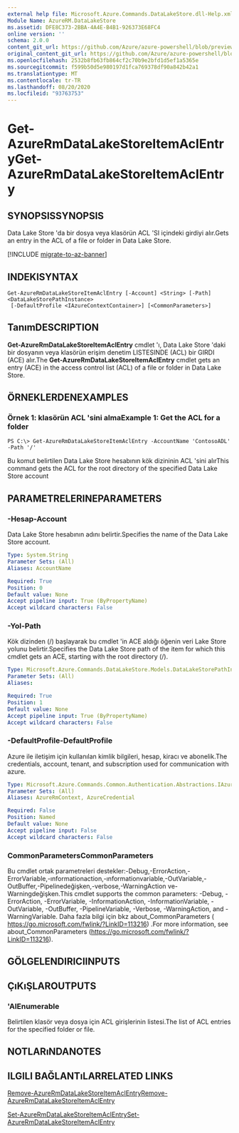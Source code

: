 ```yaml
---
external help file: Microsoft.Azure.Commands.DataLakeStore.dll-Help.xml
Module Name: AzureRM.DataLakeStore
ms.assetid: DFE8C373-2BBA-4A4E-B4B1-926373E68FC4
online version: ''
schema: 2.0.0
content_git_url: https://github.com/Azure/azure-powershell/blob/preview/src/ResourceManager/DataLakeStore/Commands.DataLakeStore/help/Get-AzureRmDataLakeStoreItemAclEntry.md
original_content_git_url: https://github.com/Azure/azure-powershell/blob/preview/src/ResourceManager/DataLakeStore/Commands.DataLakeStore/help/Get-AzureRmDataLakeStoreItemAclEntry.md
ms.openlocfilehash: 2532b8fb63fb864cf2c70b9e2bfd1d5ef1a5365e
ms.sourcegitcommit: f599b50d5e980197d1fca769378df90a842b42a1
ms.translationtype: MT
ms.contentlocale: tr-TR
ms.lasthandoff: 08/20/2020
ms.locfileid: "93763753"
---
```

# <span data-ttu-id="037d5-101">Get-AzureRmDataLakeStoreItemAclEntry</span><span class="sxs-lookup"><span data-stu-id="037d5-101">Get-AzureRmDataLakeStoreItemAclEntry</span></span>

## <span data-ttu-id="037d5-102">SYNOPSIS</span><span class="sxs-lookup"><span data-stu-id="037d5-102">SYNOPSIS</span></span>
<span data-ttu-id="037d5-103">Data Lake Store 'da bir dosya veya klasörün ACL 'SI içindeki girdiyi alır.</span><span class="sxs-lookup"><span data-stu-id="037d5-103">Gets an entry in the ACL of a file or folder in Data Lake Store.</span></span>

[!INCLUDE [migrate-to-az-banner](../../includes/migrate-to-az-banner.md)]

## <span data-ttu-id="037d5-104">INDEKI</span><span class="sxs-lookup"><span data-stu-id="037d5-104">SYNTAX</span></span>

```
Get-AzureRmDataLakeStoreItemAclEntry [-Account] <String> [-Path] <DataLakeStorePathInstance>
 [-DefaultProfile <IAzureContextContainer>] [<CommonParameters>]
```

## <span data-ttu-id="037d5-105">Tanım</span><span class="sxs-lookup"><span data-stu-id="037d5-105">DESCRIPTION</span></span>
<span data-ttu-id="037d5-106">**Get-AzureRmDataLakeStoreItemAclEntry** cmdlet 'ı, Data Lake Store 'daki bir dosyanın veya klasörün erişim denetim LISTESINDE (ACL) bir GIRDI (ACE) alır.</span><span class="sxs-lookup"><span data-stu-id="037d5-106">The **Get-AzureRmDataLakeStoreItemAclEntry** cmdlet gets an entry (ACE) in the access control list (ACL) of a file or folder in Data Lake Store.</span></span>

## <span data-ttu-id="037d5-107">ÖRNEKLERDEN</span><span class="sxs-lookup"><span data-stu-id="037d5-107">EXAMPLES</span></span>

### <span data-ttu-id="037d5-108">Örnek 1: klasörün ACL 'sini alma</span><span class="sxs-lookup"><span data-stu-id="037d5-108">Example 1: Get the ACL for a folder</span></span>
```
PS C:\> Get-AzureRmDataLakeStoreItemAclEntry -AccountName 'ContosoADL' -Path '/'
```

<span data-ttu-id="037d5-109">Bu komut belirtilen Data Lake Store hesabının kök dizininin ACL 'sini alır</span><span class="sxs-lookup"><span data-stu-id="037d5-109">This command gets the ACL for the root directory of the specified Data Lake Store account</span></span>

## <span data-ttu-id="037d5-110">PARAMETRELERINE</span><span class="sxs-lookup"><span data-stu-id="037d5-110">PARAMETERS</span></span>

### <span data-ttu-id="037d5-111">-Hesap</span><span class="sxs-lookup"><span data-stu-id="037d5-111">-Account</span></span>
<span data-ttu-id="037d5-112">Data Lake Store hesabının adını belirtir.</span><span class="sxs-lookup"><span data-stu-id="037d5-112">Specifies the name of the Data Lake Store account.</span></span>

```yaml
Type: System.String
Parameter Sets: (All)
Aliases: AccountName

Required: True
Position: 0
Default value: None
Accept pipeline input: True (ByPropertyName)
Accept wildcard characters: False
```

### <span data-ttu-id="037d5-113">-Yol</span><span class="sxs-lookup"><span data-stu-id="037d5-113">-Path</span></span>
<span data-ttu-id="037d5-114">Kök dizinden (/) başlayarak bu cmdlet 'in ACE aldığı öğenin veri Lake Store yolunu belirtir.</span><span class="sxs-lookup"><span data-stu-id="037d5-114">Specifies the Data Lake Store path of the item for which this cmdlet gets an ACE, starting with the root directory (/).</span></span>

```yaml
Type: Microsoft.Azure.Commands.DataLakeStore.Models.DataLakeStorePathInstance
Parameter Sets: (All)
Aliases: 

Required: True
Position: 1
Default value: None
Accept pipeline input: True (ByPropertyName)
Accept wildcard characters: False
```

### <span data-ttu-id="037d5-115">-DefaultProfile</span><span class="sxs-lookup"><span data-stu-id="037d5-115">-DefaultProfile</span></span>
<span data-ttu-id="037d5-116">Azure ile iletişim için kullanılan kimlik bilgileri, hesap, kiracı ve abonelik.</span><span class="sxs-lookup"><span data-stu-id="037d5-116">The credentials, account, tenant, and subscription used for communication with azure.</span></span>

```yaml
Type: Microsoft.Azure.Commands.Common.Authentication.Abstractions.IAzureContextContainer
Parameter Sets: (All)
Aliases: AzureRmContext, AzureCredential

Required: False
Position: Named
Default value: None
Accept pipeline input: False
Accept wildcard characters: False
```

### <span data-ttu-id="037d5-117">CommonParameters</span><span class="sxs-lookup"><span data-stu-id="037d5-117">CommonParameters</span></span>
<span data-ttu-id="037d5-118">Bu cmdlet ortak parametreleri destekler:-Debug,-ErrorAction,-ErrorVariable,-ınformationaction,-ınformationvariable,-OutVariable,-OutBuffer,-Pipelinedeğişken,-verbose,-WarningAction ve-Warningdeğişken.</span><span class="sxs-lookup"><span data-stu-id="037d5-118">This cmdlet supports the common parameters: -Debug, -ErrorAction, -ErrorVariable, -InformationAction, -InformationVariable, -OutVariable, -OutBuffer, -PipelineVariable, -Verbose, -WarningAction, and -WarningVariable.</span></span> <span data-ttu-id="037d5-119">Daha fazla bilgi için bkz about_CommonParameters ( https://go.microsoft.com/fwlink/?LinkID=113216) .</span><span class="sxs-lookup"><span data-stu-id="037d5-119">For more information, see about_CommonParameters (https://go.microsoft.com/fwlink/?LinkID=113216).</span></span>

## <span data-ttu-id="037d5-120">GÖLGELENDIRICI</span><span class="sxs-lookup"><span data-stu-id="037d5-120">INPUTS</span></span>

## <span data-ttu-id="037d5-121">ÇıKıŞLAR</span><span class="sxs-lookup"><span data-stu-id="037d5-121">OUTPUTS</span></span>

### <span data-ttu-id="037d5-122">'A<DataLakeStoreItemAce></span><span class="sxs-lookup"><span data-stu-id="037d5-122">IEnumerable<DataLakeStoreItemAce></span></span>
<span data-ttu-id="037d5-123">Belirtilen klasör veya dosya için ACL girişlerinin listesi.</span><span class="sxs-lookup"><span data-stu-id="037d5-123">The list of ACL entries for the specified folder or file.</span></span>

## <span data-ttu-id="037d5-124">NOTLARıNDA</span><span class="sxs-lookup"><span data-stu-id="037d5-124">NOTES</span></span>

## <span data-ttu-id="037d5-125">ILGILI BAĞLANTıLAR</span><span class="sxs-lookup"><span data-stu-id="037d5-125">RELATED LINKS</span></span>

[<span data-ttu-id="037d5-126">Remove-AzureRmDataLakeStoreItemAclEntry</span><span class="sxs-lookup"><span data-stu-id="037d5-126">Remove-AzureRmDataLakeStoreItemAclEntry</span></span>](./Remove-AzureRmDataLakeStoreItemAclEntry.md)

[<span data-ttu-id="037d5-127">Set-AzureRmDataLakeStoreItemAclEntry</span><span class="sxs-lookup"><span data-stu-id="037d5-127">Set-AzureRmDataLakeStoreItemAclEntry</span></span>](./Set-AzureRmDataLakeStoreItemAclEntry.md)


